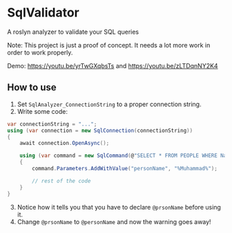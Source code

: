 # SqlValidator
A roslyn analyzer to validate your SQL queries

Note: This project is just a proof of concept. It needs a lot more work in order to work properly.

Demo: https://youtu.be/yrTwGXqbsTs and https://youtu.be/zLTDqnNY2K4

## How to use
1. Set `SqlAnalyzer_ConnectionString` to a proper connection string.
2. Write some code:
```csharp
var connectionString = "...";
using (var connection = new SqlConnection(connectionString))
{
    await connection.OpenAsync();

    using (var command = new SqlCommand(@"SELECT * FROM PEOPLE WHERE Name LIKE @prsonName", connection))
    {
        command.Parameters.AddWithValue("personName", "%Muhammad%");

        // rest of the code
    }
}
```
3. Notice how it tells you that you have to declare `@prsonName` before using it.
4. Change `@prsonName` to `@personName` and now the warning goes away!
